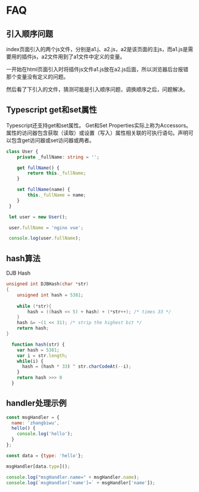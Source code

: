 # FAQ

## 引入顺序问题

index页面引入的两个js文件，分别是a1.j、a2.js，a2是该页面的主js，而a1.js是需要用的插件js，a2文件用到了a1文件中定义的变量。

一开始在html页面引入时将插件js文件a1.js放在a2.js后面，所以浏览器后台报错那个变量没有定义的问题。

然后看了下引入的文件，猜测可能是引入顺序问题，调换顺序之后，问题解决。


## Typescript get和set属性

Typescript还支持get和set属性。 Get和Set Properties实际上称为Accessors。属性的访问器包含获取（读取）或设置（写入）属性相关联的可执行语句。声明可以包含get访问器或set访问器或两者。
```typescript
class User {
    private _fullName: string = '';

    get fullName() {
        return this._fullName;
    }

    set fullName(name) {
        this._fullName = name;
    }
 }

 let user = new User();

 user.fullName = 'nginx vue';

 console.log(user.fullName);
```

## hash算法

DJB Hash

```C
unsigned int DJBHash(char *str)    
{    
    unsigned int hash = 5381;    
     
    while (*str){    
        hash = ((hash << 5) + hash) + (*str++); /* times 33 */    
    }    
    hash &= ~(1 << 31); /* strip the highest bit */    
    return hash;    
}    
```

```typescript
  function hash(str) {
    var hash = 5381;
    var i = str.length;
    while(i) {
      hash = (hash * 33) ^ str.charCodeAt(--i);
    }
    return hash >>> 0
  }
```

## handler处理示例

```javascript
const msgHandler = {
  name: 'zhangbiwu',
  hello() {
    console.log('hello');
  }
};

const data = {type: 'hello'};

msgHandler[data.type]();

console.log("msgHandler.name=" + msgHandler.name);
console.log(`msgHandler['name']=` + msgHandler['name']);
```